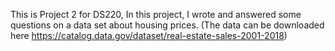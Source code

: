 This is Project 2 for DS220, In this project, I wrote and answered some questions on a data set about housing prices. (The data can be downloaded here https://catalog.data.gov/dataset/real-estate-sales-2001-2018)
